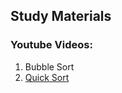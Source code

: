 ## Study Materials

### Youtube Videos:


1. Bubble Sort
2. [Quick Sort](https://www.youtube.com/watch?v=CB_NCoxzQnk "Quick Sort Algorithm")
   